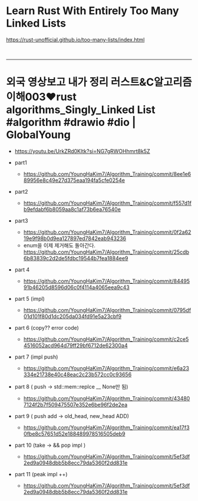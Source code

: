 # Learn Rust With Entirely Too Many Linked Lists

https://rust-unofficial.github.io/too-many-lists/index.html

<br>

<hr>

# 외국 영상보고 내가 정리  러스트&C알고리즘이해003❤️rust algorithms_Singly_Linked List #algorithm #drawio #dio | GlobalYoung
- https://youtu.be/UrkZRd0KItk?si=NG7gRWOHhmrt8k5Z

- part1
  - https://github.com/YoungHaKim7/Algorithm_Training/commit/8ee1e689956e8c49e27d375eaa194fa5cfe0254e

- part2
  - https://github.com/YoungHaKim7/Algorithm_Training/commit/f557d1fb9efdabf6b8059aa8c1af73b6ea76540e

- part3
  - https://github.com/YoungHaKim7/Algorithm_Training/commit/0f2a6219e9f98b0d9ea127897ed7842eab943236
  - enum을 이제 제거해도 돌아간다. https://github.com/YoungHaKim7/Algorithm_Training/commit/25cdb6b83839c2d2de5fdbc19544b7fea1884ee9

- part 4
  - https://github.com/YoungHaKim7/Algorithm_Training/commit/8449591b46205d8596d06c0f4114a4065eea9c43

- part 5 (impl)
  - https://github.com/YoungHaKim7/Algorithm_Training/commit/0795df01d101f80d1dc205da034fd91e5a23cbf9

- part 6 (copy?? error code)
  - https://github.com/YoungHaKim7/Algorithm_Training/commit/c2ce54516052acd964d79ff29bf6712de62300a4

- part 7 (impl push)
  - https://github.com/YoungHaKim7/Algorithm_Training/commit/e6a23334e21738e40c48eac2c23b572cc0c93656

- part 8 ( push -> std::mem::replce __ None만 됨)
  - https://github.com/YoungHaKim7/Algorithm_Training/commit/434807124f2b7f509475507e352e6be96f2de2ea

- part 9 ( push add -> old_head, new_head ADD)
  - https://github.com/YoungHaKim7/Algorithm_Training/commit/ea17f30fbe8c57651d52e188489978516505deb9

- part 10 (take -> && pop impl )
  - https://github.com/YoungHaKim7/Algorithm_Training/commit/5ef3df2ed9a0948dbb5b8ecc79da5360f2dd831e

- part 11 (peak impl ++)
  - https://github.com/YoungHaKim7/Algorithm_Training/commit/5ef3df2ed9a0948dbb5b8ecc79da5360f2dd831e
